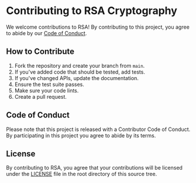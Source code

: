 <!-- 
    Replace all RSA
-->

# Contributing to RSA Cryptography

We welcome contributions to RSA! By contributing to this project, you agree to abide by our [Code of Conduct](CODE_OF_CONDUCT.md).

## How to Contribute

1. Fork the repository and create your branch from `main`.
2. If you've added code that should be tested, add tests.
3. If you've changed APIs, update the documentation.
4. Ensure the test suite passes.
5. Make sure your code lints.
6. Create a pull request.

## Code of Conduct

Please note that this project is released with a Contributor Code of Conduct. By participating in this project you agree to abide by its terms.

## License

By contributing to RSA, you agree that your contributions will be licensed under the [LICENSE](LICENSE) file in the root directory of this source tree.
